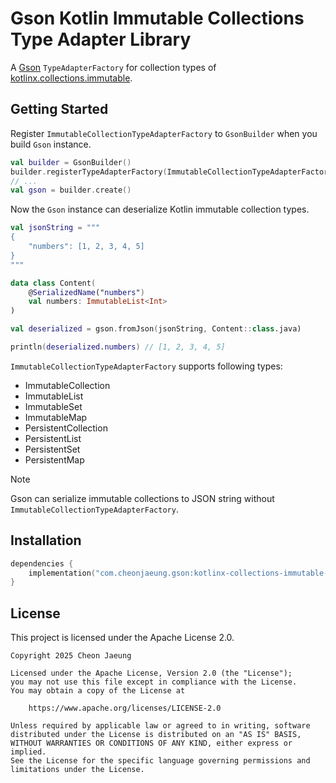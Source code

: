 # Gson Kotlin Immutable Collections Type Adapter Library

A [Gson](https://github.com/google/gson) `TypeAdapterFactory` for collection types of [kotlinx.collections.immutable](https://github.com/Kotlin/kotlinx.collections.immutable).

## Getting Started

Register `ImmutableCollectionTypeAdapterFactory` to `GsonBuilder` when you build `Gson` instance.

```kotlin
val builder = GsonBuilder()
builder.registerTypeAdapterFactory(ImmutableCollectionTypeAdapterFactory())
// ...
val gson = builder.create()
```

Now the `Gson` instance can deserialize Kotlin immutable collection types.

```kotlin
val jsonString = """
{
    "numbers": [1, 2, 3, 4, 5]
}
"""

data class Content(
    @SerializedName("numbers")
    val numbers: ImmutableList<Int>
)

val deserialized = gson.fromJson(jsonString, Content::class.java)

println(deserialized.numbers) // [1, 2, 3, 4, 5]
```

`ImmutableCollectionTypeAdapterFactory` supports following types:

- ImmutableCollection
- ImmutableList
- ImmutableSet
- ImmutableMap
- PersistentCollection
- PersistentList
- PersistentSet
- PersistentMap

> [!NOTE]
> Gson can serialize immutable collections to JSON string without `ImmutableCollectionTypeAdapterFactory`.

## Installation

```kotlin
dependencies {
    implementation("com.cheonjaeung.gson:kotlinx-collections-immutable-adapter:<version>")
}
```

## License

This project is licensed under the Apache License 2.0.

```
Copyright 2025 Cheon Jaeung

Licensed under the Apache License, Version 2.0 (the "License");
you may not use this file except in compliance with the License.
You may obtain a copy of the License at

    https://www.apache.org/licenses/LICENSE-2.0

Unless required by applicable law or agreed to in writing, software
distributed under the License is distributed on an "AS IS" BASIS,
WITHOUT WARRANTIES OR CONDITIONS OF ANY KIND, either express or implied.
See the License for the specific language governing permissions and
limitations under the License.
```
